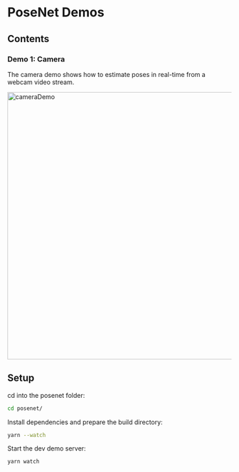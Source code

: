 # PoseNet Demos

## Contents

### Demo 1: Camera

The camera demo shows how to estimate poses in real-time from a webcam video stream.

<img src="https://raw.githubusercontent.com/irealva/tfjs-models/master/posenet/demos/camera.gif" alt="cameraDemo" style="width: 600px;"/>

## Setup

cd into the posenet folder:

```sh
cd posenet/
```

Install dependencies and prepare the build directory:

```sh
yarn --watch
```

Start the dev demo server:
```sh
yarn watch
```
